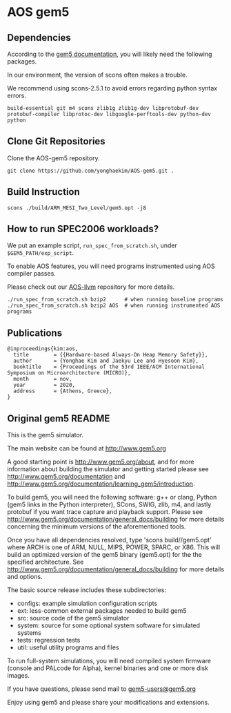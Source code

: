 # AOS gem5

## Dependencies
According to the [gem5 documentation](https://www.gem5.org/documentation/learning_gem5/part1/building/),
you will likely need the following packages.

In our environment, the version of scons often makes a trouble.

We recommend using scons-2.5.1 to avoid errors regarding python syntax errors.
```
build-essential git m4 scons zlib1g zlib1g-dev libprotobuf-dev protobuf-compiler libprotoc-dev libgoogle-perftools-dev python-dev python
```

## Clone Git Repositories
Clone the AOS-gem5 repository.
```
git clone https://github.com/yonghaekim/AOS-gem5.git .
```

## Build Instruction
```
scons ./build/ARM_MESI_Two_Level/gem5.opt -j8
```

## How to run SPEC2006 workloads?
We put an example script, `run_spec_from_scratch.sh`, under `$GEM5_PATH/exp_script`.

To enable AOS features, you will need programs instrumented using AOS compiler passes.

Please check out our [AOS-llvm](https://github.com/yonghaekim/AOS-llvm) repository for more details.

```
./run_spec_from_scratch.sh bzip2      # when running baseline programs
./run_spec_from_scratch.sh bzip2 AOS  # when running instrumented AOS programs
```

## Publications
```
@inproceedings{kim:aos,
  title        = {{Hardware-based Always-On Heap Memory Safety}},
  author       = {Yonghae Kim and Jaekyu Lee and Hyesoon Kim},
  booktitle    = {Proceedings of the 53rd IEEE/ACM International Symposium on Microarchitecture (MICRO)},
  month        = nov,
  year         = 2020,
  address      = {Athens, Greece},
}
```

## Original gem5 README

This is the gem5 simulator.

The main website can be found at http://www.gem5.org

A good starting point is http://www.gem5.org/about, and for
more information about building the simulator and getting started
please see http://www.gem5.org/documentation and
http://www.gem5.org/documentation/learning_gem5/introduction.

To build gem5, you will need the following software: g++ or clang,
Python (gem5 links in the Python interpreter), SCons, SWIG, zlib, m4,
and lastly protobuf if you want trace capture and playback
support. Please see http://www.gem5.org/documentation/general_docs/building
for more details concerning the minimum versions of the aforementioned tools.

Once you have all dependencies resolved, type 'scons
build/<ARCH>/gem5.opt' where ARCH is one of ARM, NULL, MIPS, POWER, SPARC,
or X86. This will build an optimized version of the gem5 binary (gem5.opt)
for the the specified architecture. See
http://www.gem5.org/documentation/general_docs/building for more details and
options.

The basic source release includes these subdirectories:
   - configs: example simulation configuration scripts
   - ext: less-common external packages needed to build gem5
   - src: source code of the gem5 simulator
   - system: source for some optional system software for simulated systems
   - tests: regression tests
   - util: useful utility programs and files

To run full-system simulations, you will need compiled system firmware
(console and PALcode for Alpha), kernel binaries and one or more disk
images.

If you have questions, please send mail to gem5-users@gem5.org

Enjoy using gem5 and please share your modifications and extensions.
